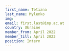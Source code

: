 ```yaml
---
first_name: Tetiana  
last_name: Mylenko
img: 
email: first.last@imp.ac.at
country: Ukraine
member_from: April 2022
member_till: April 2023
position: Intern
---
```

